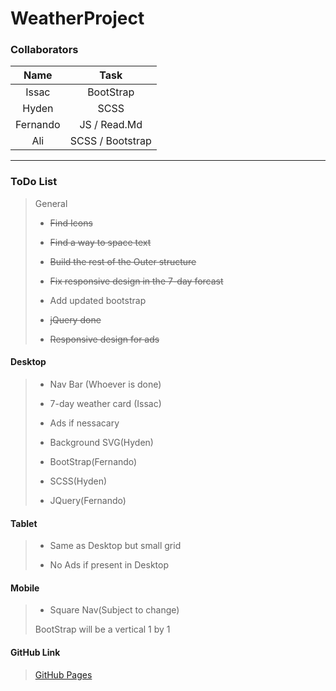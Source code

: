 # WeatherProject

### Collaborators

| Name    | Task                |
| :----:  | :----:              |
| Issac   | BootStrap           |
| Hyden   | SCSS                |
| Fernando| JS / Read.Md        |
| Ali     | SCSS / Bootstrap    |

_______________________________________________________________

### ToDo List

> General
> 
> - ~~Find Icons~~
>
> - ~~Find a way to space text~~
> 
> - ~~Build the rest of the Outer structure~~
>
> - ~~Fix responsive design in the 7-day forcast~~
>
> - Add updated bootstrap
>
> - ~~jQuery done~~
>
> - ~~Responsive design for ads~~

#### Desktop

> - Nav Bar (Whoever is done)
>
> - 7-day weather card (Issac)
>
> - Ads if nessacary
>
> - Background SVG(Hyden)
>
> - BootStrap(Fernando)
>
> - SCSS(Hyden)
>
> - JQuery(Fernando)

#### Tablet

> - Same as Desktop but small grid 
>
> - No Ads if present in Desktop

#### Mobile

> - Square Nav(Subject to change)
>
> BootStrap will be a vertical 1 by 1

#### GitHub Link

> [GitHub Pages](https://fernandorodriguez23.github.io/WeatherProject/)


